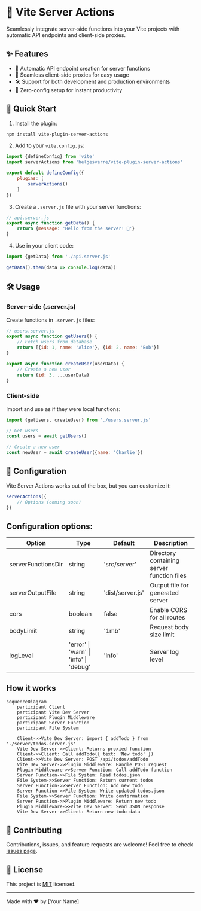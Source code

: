 # 🚀 Vite Server Actions

Seamlessly integrate server-side functions into your Vite projects with automatic API endpoints and client-side proxies.

## ✨ Features

- 🔄 Automatic API endpoint creation for server functions
- 🔗 Seamless client-side proxies for easy usage
- 🛠 Support for both development and production environments
- 🚀 Zero-config setup for instant productivity

## 🚀 Quick Start

1. Install the plugin:

```bash
npm install vite-plugin-server-actions
```

2. Add to your `vite.config.js`:

```javascript
import {defineConfig} from 'vite'
import serverActions from 'helgesverre/vite-plugin-server-actions'

export default defineConfig({
	plugins: [
		serverActions()
	]
})
```

3. Create a `.server.js` file with your server functions:

```javascript
// api.server.js
export async function getData() {
	return {message: 'Hello from the server! 👋'}
}
```

4. Use in your client code:

```javascript
import {getData} from './api.server.js'

getData().then(data => console.log(data))
```

## 🛠 Usage

### Server-side (.server.js)

Create functions in `.server.js` files:

```javascript
// users.server.js
export async function getUsers() {
	// Fetch users from database
	return [{id: 1, name: 'Alice'}, {id: 2, name: 'Bob'}]
}

export async function createUser(userData) {
	// Create a new user
	return {id: 3, ...userData}
}
```

### Client-side

Import and use as if they were local functions:

```javascript
import {getUsers, createUser} from './users.server.js'

// Get users
const users = await getUsers()

// Create a new user
const newUser = await createUser({name: 'Charlie'})
```

## 🔧 Configuration

Vite Server Actions works out of the box, but you can customize it:

```javascript
serverActions({
	// Options (coming soon)
})
```

## Configuration options:

| Option             | Type                                   | Default          | Description                                |
|--------------------|----------------------------------------|------------------|--------------------------------------------|
| serverFunctionsDir | string                                 | 'src/server'     | Directory containing server function files |
| serverOutputFile   | string                                 | 'dist/server.js' | Output file for generated server           |
| cors               | boolean                                | false            | Enable CORS for all routes                 |
| bodyLimit          | string                                 | '1mb'            | Request body size limit                    |
| logLevel           | 'error' \| 'warn' \| 'info' \| 'debug' | 'info'           | Server log level                           |

## How it works

```mermaid
sequenceDiagram
    participant Client
    participant Vite Dev Server
    participant Plugin Middleware
    participant Server Function
    participant File System

    Client->>Vite Dev Server: import { addTodo } from './server/todos.server.js'
    Vite Dev Server->>Client: Returns proxied function
    Client->>Client: Call addTodo({ text: 'New todo' })
    Client->>Vite Dev Server: POST /api/todos/addTodo
    Vite Dev Server->>Plugin Middleware: Handle POST request
    Plugin Middleware->>Server Function: Call addTodo function
    Server Function->>File System: Read todos.json
    File System->>Server Function: Return current todos
    Server Function->>Server Function: Add new todo
    Server Function->>File System: Write updated todos.json
    File System->>Server Function: Write confirmation
    Server Function->>Plugin Middleware: Return new todo
    Plugin Middleware->>Vite Dev Server: Send JSON response
    Vite Dev Server->>Client: Return new todo data
```

## 🤝 Contributing

Contributions, issues, and feature requests are welcome! Feel free to
check [issues page](https://github.com/yourusername/vite-server-actions/issues).

## 📝 License

This project is [MIT](https://opensource.org/licenses/MIT) licensed.

---

Made with ❤️ by [Your Name]
